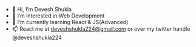 - 👋 Hi, I’m Devesh Shukla
- 👀 I’m interested in Web Development
- 🌱 I’m currently learning React & JS(Advanced)
- 📫 React me at deveshshukla224@gmail.com or over my twitter handle @deveshshukla224

<!---
deveshshukla224/deveshshukla224 is a ✨ special ✨ repository because its `README.md` (this file) appears on your GitHub profile.
You can click the Preview link to take a look at your changes.
--->
